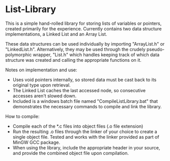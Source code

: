 List-Library
============

This is a simple hand-rolled library for storing lists of variables or pointers, created primarily for the experience.
Currently contains two data structure implementations, a Linked List and an Array List.

These data structures can be used individually by importing "ArrayList.h" or "LinkedList.h".
Alternatively, they may be used through the crudely pseudo-polymorphic wrapper, "List.h" which handles keeping track of which data structure was created and calling the appropriate functions on it.

Notes on implementation and use:
 - Uses void pointers internally, so stored data must be cast back to its original type upon retrieval.
 - The Linked List caches the last accessed node, so consecutive accesses aren't slowed down.
 - Included is a windows batch file named "CompileListLibrary.bat" that demonstrates the necessary commands to compile and link the library.

How to compile:
 - Compile each of the *.c files into object files (.o file extension)
 - Run the resulting .o files through the linker of your choice to create a single object file. Tested and works with the linker provided as part of MinGW GCC package.
 - When using the library, include the appropriate header in your source, and provide the combined object file upon compilation.
